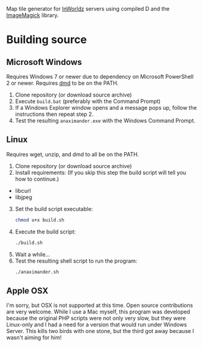 Map tile generator for [InWorldz][] servers using compiled D and the [ImageMagick][] library.

[InWorldz]: http://inworldz.com/
[ImageMagick]: http://www.imagemagick.org/

# Building source #

## Microsoft Windows ##
Requires Windows 7 or newer due to dependency on Microsoft PowerShell 2 or newer. Requires [dmd][] to be on the PATH.

1. Clone repository (or download source archive)
2. Execute `build.bat` (preferably with the Command Prompt)
3. If a Windows Explorer window opens and a message pops up, follow the instructions then repeat step 2.
4. Test the resulting `anaximander.exe` with the Windows Command Prompt.

[dmd]: http://dlang.org/dmd-windows.html

## Linux ##
Requires wget, unzip, and dmd to all be on the PATH.

1. Clone repository (or download source archive)
2. Install requirements: (If you skip this step the build script will tell you how to continue.)
  * libcurl
  * libjpeg
3. Set the build script executable:
    ```bash
    chmod u+x build.sh
    ```
4. Execute the build script:
    ```bash
    ./build.sh
    ```
5. Wait a while...
6. Test the resulting shell script to run the program:
    ```bash
    ./anaximander.sh
    ```

## Apple OSX ##
I'm sorry, but OSX is not supported at this time.  Open source contributions are very welcome.  While I use a Mac myself, this program was developed because the original PHP scripts were not only very slow, but they were Linux-only and I had a need for a version that would run under Windows Server.  This kills two birds with one stone, but the third got away because I wasn't aiming for him!
